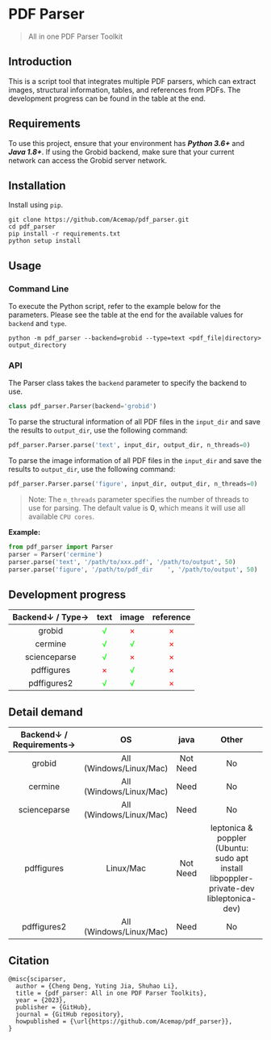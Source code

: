 # PDF Parser
> All in one PDF Parser Toolkit

## Introduction

This is a script tool that integrates multiple PDF parsers, which can extract images, structural information, tables, and references from PDFs. The development progress can be found in the table at the end.

## Requirements

To use this project, ensure that your environment has ***Python 3.6+*** and ***Java 1.8+***. If using the Grobid backend, make sure that your current network can access the Grobid server network.

## Installation

Install using `pip`.
``` shell
git clone https://github.com/Acemap/pdf_parser.git
cd pdf_parser
pip install -r requirements.txt
python setup install
```

## Usage

### Command Line
To execute the Python script, refer to the example below for the parameters. Please see the table at the end for the available values for `backend` and `type`.

```shell
python -m pdf_parser --backend=grobid --type=text <pdf_file|directory> output_directory
```

### API

The Parser class takes the `backend` parameter to specify the backend to use.

```python
class pdf_parser.Parser(backend='grobid')
```

To parse the structural information of all PDF files in the `input_dir` and save the results to `output_dir`, use the following command: 

```python
pdf_parser.Parser.parse('text', input_dir, output_dir, n_threads=0)
```

To parse the image information of all PDF files in the `input_dir` and save the results to `output_dir`, use the following command: 

```python
pdf_parser.Parser.parse('figure', input_dir, output_dir, n_threads=0)
```

> Note: The `n_threads` parameter specifies the number of threads to use for parsing. The default value is **0**, which means it will use all available `CPU cores`.

**Example:**

```python
from pdf_parser import Parser
parser = Parser('cermine')
parser.parse('text', '/path/to/xxx.pdf', '/path/to/output', 50)
parser.parse('figure', '/path/to/pdf_dir    ', '/path/to/output', 50)
```

## Development progress 

Backend↓ / Type→ | text | image | reference
:-: | :-: | :-: | :-:
grobid | <font color="#00FF00">√</font> | <font color="#FF0000">×</font> | <font color="#FF0000">×</font> 
cermine | <font color="#00FF00">√</font> | <font color="#00FF00">√</font> | <font color="#FF0000">×</font>
scienceparse | <font color="#00FF00">√</font> | <font color="#FF0000">×</font> | <font color="#FF0000">×</font>
pdffigures | <font color="#FF0000">×</font> | <font color="#00FF00">√</font> | <font color="#FF0000">×</font>
pdffigures2 | <font color="#00FF00">√</font> | <font color="#00FF00">√</font> | <font color="#FF0000">×</font>

## Detail demand

Backend↓ / Requirements→ | OS | java | Other
:-: | :-: | :-: | :-:
grobid | All (Windows/Linux/Mac) | Not Need | No
cermine | All (Windows/Linux/Mac) | Need | No
scienceparse | All (Windows/Linux/Mac) | Need | No
pdffigures | Linux/Mac | Not Need | leptonica & poppler (Ubuntu: sudo apt install libpoppler-private-dev libleptonica-dev)
pdffigures2 | All (Windows/Linux/Mac) | Need | No


## Citation

```
@misc{sciparser,
  author = {Cheng Deng, Yuting Jia, Shuhao Li},
  title = {pdf_parser: All in one PDF Parser Toolkits},
  year = {2023},
  publisher = {GitHub},
  journal = {GitHub repository},
  howpublished = {\url{https://github.com/Acemap/pdf_parser}},
}
```
